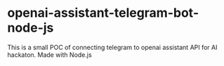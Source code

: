 # openai-assistant-telegram-bot-node-js
This is a small POC of connecting telegram to openai assistant API for AI hackaton. Made with Node.js
